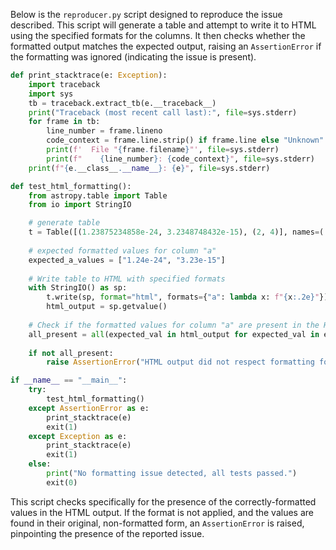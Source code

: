 Below is the `reproducer.py` script designed to reproduce the issue described. This script will generate a table and attempt to write it to HTML using the specified formats for the columns. It then checks whether the formatted output matches the expected output, raising an `AssertionError` if the formatting was ignored (indicating the issue is present).

```python
def print_stacktrace(e: Exception):
    import traceback
    import sys
    tb = traceback.extract_tb(e.__traceback__)
    print("Traceback (most recent call last):", file=sys.stderr)
    for frame in tb:
        line_number = frame.lineno
        code_context = frame.line.strip() if frame.line else "Unknown"
        print(f'  File "{frame.filename}"', file=sys.stderr)
        print(f"    {line_number}: {code_context}", file=sys.stderr)
    print(f"{e.__class__.__name__}: {e}", file=sys.stderr)

def test_html_formatting():
    from astropy.table import Table
    from io import StringIO

    # generate table
    t = Table([(1.23875234858e-24, 3.2348748432e-15), (2, 4)], names=('a', 'b'))
    
    # expected formatted values for column "a"
    expected_a_values = ["1.24e-24", "3.23e-15"]
    
    # Write table to HTML with specified formats
    with StringIO() as sp:
        t.write(sp, format="html", formats={"a": lambda x: f"{x:.2e}"})
        html_output = sp.getvalue()
    
    # Check if the formatted values for column "a" are present in the HTML output
    all_present = all(expected_val in html_output for expected_val in expected_a_values)
    
    if not all_present:
        raise AssertionError("HTML output did not respect formatting for column 'a'.")

if __name__ == "__main__":
    try:
        test_html_formatting()
    except AssertionError as e:
        print_stacktrace(e)
        exit(1)
    except Exception as e:
        print_stacktrace(e)
        exit(1)
    else:
        print("No formatting issue detected, all tests passed.")
        exit(0)
```

This script checks specifically for the presence of the correctly-formatted values in the HTML output. If the format is not applied, and the values are found in their original, non-formatted form, an `AssertionError` is raised, pinpointing the presence of the reported issue.